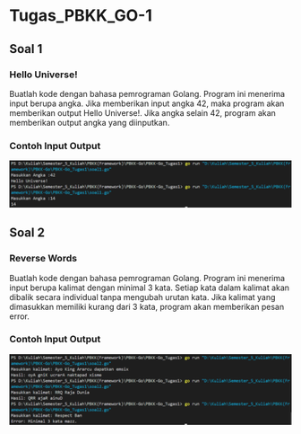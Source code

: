 # Tugas_PBKK_GO-1
## Soal 1
### Hello Universe!
Buatlah kode dengan bahasa pemrograman Golang. Program ini menerima input berupa angka. Jika memberikan input angka 42, maka program akan memberikan output Hello Universe!. Jika angka selain 42, program akan memberikan output angka yang diinputkan.

### Contoh Input Output
![alt text](https://github.com/akmahamzi/Tugas_PBKK_GO-1/blob/main/Screenshot%202024-11-04%20194522.png)


## Soal 2
### Reverse Words
Buatlah kode dengan bahasa pemrograman Golang. Program ini menerima input berupa kalimat dengan minimal 3 kata. Setiap kata dalam kalimat akan dibalik secara individual tanpa mengubah urutan kata. Jika kalimat yang dimasukkan memiliki kurang dari 3 kata, program akan memberikan pesan error.

### Contoh Input Output
![alt text](https://github.com/akmahamzi/Tugas_PBKK_GO-1/blob/main/Screenshot%202024-11-04%20195505.png)
